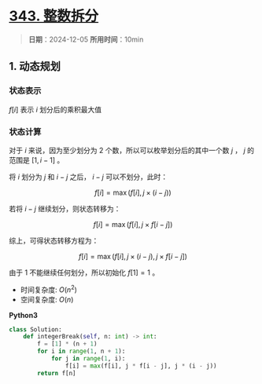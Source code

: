 # [343. 整数拆分](https://leetcode.cn/problems/integer-break/description/)

> **日期**：2024-12-05
> **所用时间**：10min

## 1. 动态规划

### 状态表示

$f[i]$ 表示 $i$ 划分后的乘积最大值

### 状态计算

对于 $i$ 来说，因为至少划分为 $2$ 个数，所以可以枚举划分后的其中一个数 $j$ ， $j$ 的范围是 $[1, i - 1]$ 。

将 $i$ 划分为 $j$ 和 $i - j$ 之后， $i - j$ 可以不划分，此时：

$$
    f[i] = \max(f[i], j \times (i - j))
$$

若将 $i - j$ 继续划分，则状态转移为：

$$
    f[i] = \max(f[i], j \times f[i - j])
$$

综上，可得状态转移方程为：

$$
    f[i] = \max(f[i], j \times (i - j), j \times f[i - j])
$$

由于 $1$ 不能继续任何划分，所以初始化 $f[1] = 1$ 。

- 时间复杂度: $O(n^2)$
- 空间复杂度: $O(n)$

**Python3**

```python
class Solution:
    def integerBreak(self, n: int) -> int:
        f = [1] * (n + 1)
        for i in range(1, n + 1):
            for j in range(1, i):
                f[i] = max(f[i], j * f[i - j], j * (i - j))
        return f[n]
```